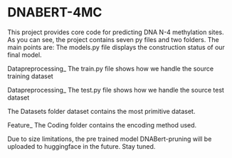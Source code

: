 # DNABERT-4MC
This project provides core code for predicting DNA N-4 methylation sites. As you can see, the project contains seven py files and two folders. The main points are:
The models.py file displays the construction status of our final model.

Datapreprocessing_ The train.py file shows how we handle the source training dataset

Datapreprocessing_ The test.py file shows how we handle the source test dataset

The Datasets folder dataset contains the most primitive dataset.

Feature_ The Coding folder contains the encoding method used.

Due to size limitations, the pre trained model DNABert-pruning will be uploaded to huggingface in the future. Stay tuned.

